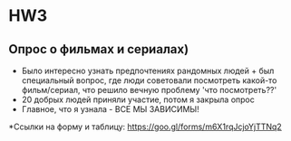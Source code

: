 # HW3

## Опрос о фильмах и сериалах)
+ Было интересно узнать предпочтениях рандомных людей + был специальный вопрос, где люди советовали посмотреть какой-то фильм/сериал, что решило вечную проблему 'что посмотреть??'
+ 20 добрых людей приняли участие, потом я закрыла опрос
+ Главное, что я узнала - ВСЕ МЫ ЗАВИСИМЫ!

*Ссылки на форму и таблицу:
https://goo.gl/forms/m6X1rqJcjoYjTTNq2


